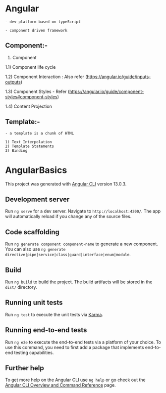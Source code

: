 
# Angular

    - dev platform based on typeScript

    - component driven framework



## Component:-

1) Component 

1.1) Component life cycle

1.2) Component Interaction : Also refer (https://angular.io/guide/inputs-outputs)

1.3) Component Styles - Refer (https://angular.io/guide/component-styles#component-styles)

1.4) Content Projection


## Template:-
    - a template is a chunk of HTML
    
    1) Text Interpolation
    2) Template Statements
    3) Binding













# AngularBasics

This project was generated with [Angular CLI](https://github.com/angular/angular-cli) version 13.0.3.

## Development server

Run `ng serve` for a dev server. Navigate to `http://localhost:4200/`. The app will automatically reload if you change any of the source files.

## Code scaffolding

Run `ng generate component component-name` to generate a new component. You can also use `ng generate directive|pipe|service|class|guard|interface|enum|module`.

## Build

Run `ng build` to build the project. The build artifacts will be stored in the `dist/` directory.

## Running unit tests

Run `ng test` to execute the unit tests via [Karma](https://karma-runner.github.io).

## Running end-to-end tests

Run `ng e2e` to execute the end-to-end tests via a platform of your choice. To use this command, you need to first add a package that implements end-to-end testing capabilities.

## Further help

To get more help on the Angular CLI use `ng help` or go check out the [Angular CLI Overview and Command Reference](https://angular.io/cli) page.
